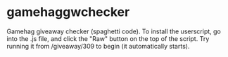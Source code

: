 # gamehaggwchecker
Gamehag giveaway checker (spaghetti code). To install the userscript, go into the .js file, and click the "Raw" button on the top of the script. Try running it from /giveaway/309 to begin (it automatically starts).
